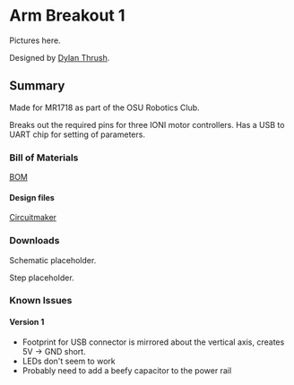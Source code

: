 # Arm Breakout 1

Pictures here.

Designed by [Dylan Thrush](www.dylanthrush.com).

## Summary

Made for MR1718 as part of the OSU Robotics Club.

Breaks out the required pins for three IONI motor controllers. Has a USB to UART chip for setting of parameters.

### Bill of Materials

[BOM](https://docs.google.com/spreadsheets/d/1gDx0AlCHqHsaTh7cWj4YosPhcUce1aw0WUB4wSzndNo/edit?usp=sharing)

#### Design files

[Circuitmaker](https://workspace.circuitmaker.com/Projects/Details/Dylan-Thrush-2/MR1718-Arm-1)

### Downloads
Schematic placeholder.

Step placeholder.

### Known Issues

#### Version 1
- Footprint for USB connector is mirrored about the vertical axis, creates 5V -> GND short.
- LEDs don't seem to work
- Probably need to add a beefy capacitor to the power rail
